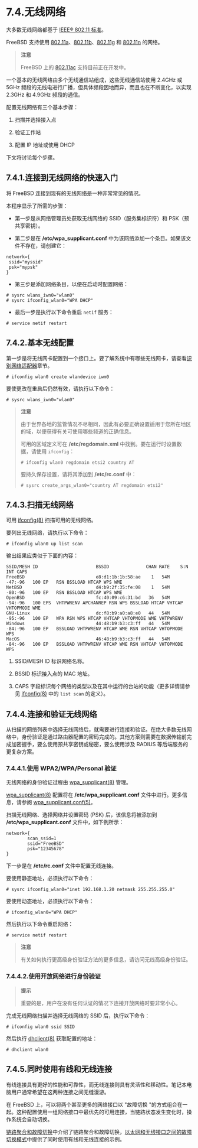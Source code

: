 # 7.4.无线网络

大多数无线网络都基于 [IEEE® 802.11 标准](https://en.wikipedia.org/wiki/IEEE_802.11)。

FreeBSD 支持使用 [802.11a](https://en.wikipedia.org/wiki/IEEE_802.11a-1999)、[802.11b](https://en.wikipedia.org/wiki/IEEE_802.11b-1999)、[802.11g](https://en.wikipedia.org/wiki/IEEE_802.11g-2003) 和 [802.11n](https://en.wikipedia.org/wiki/IEEE_802.11n-2009) 的网络。

> **注意**
>
> FreeBSD 上的 [802.11ac](https://en.wikipedia.org/wiki/IEEE_802.11ac-2013) 支持目前正在开发中。

一个基本的无线网络由多个无线通信站组成，这些无线通信站使用 2.4GHz 或 5GHz 频段的无线电进行广播，但具体频段因地而异，而且也在不断变化，以实现 2.3GHz 和 4.9GHz 频段的通信。

配置无线网络有三个基本步骤：

1. 扫描并选择接入点

2. 验证工作站

3. 配置 IP 地址或使用 DHCP

下文将讨论每个步骤。

## 7.4.1.连接到无线网络的快速入门

将 FreeBSD 连接到现有的无线网络是一种非常常见的情况。

本程序显示了所需的步骤：

- 第一步是从网络管理员处获取无线网络的 SSID（服务集标识符）和 PSK（预共享密钥）。

- 第二步是在 **/etc/wpa_supplicant.conf** 中为该网络添加一个条目。如果该文件不存在，请创建它：

```shell-session
network={
 ssid="myssid" 
 psk="mypsk" 
}
```

- 第三步是添加网络条目，以便在启动时配置网络：

```shell-session
# sysrc wlans_iwn0="wlan0"
# sysrc ifconfig_wlan0="WPA DHCP"
```

- 最后一步是执行以下命令重启 `netif` 服务：

```shell-session
# service netif restart
```

## 7.4.2.基本无线配置

第一步是将无线网卡配置到一个接口上。要了解系统中有哪些无线网卡，请查看[识别网络适配器](https://docs.freebsd.org/en/books/handbook/network/#config-identify-network-adapter)章节。

```shell-session
# ifconfig wlan0 create wlandevice iwm0
```

要使更改在重启后仍然有效，请执行以下命令：

```shell-session
# sysrc wlans_iwn0="wlan0"
```

> **注意**
>
> 由于世界各地的监管情况不尽相同，因此有必要正确设置适用于您所在地区的域，以便获得有关可使用哪些频道的正确信息。
>
> 可用的区域定义可在 **/etc/regdomain.xml** 中找到。要在运行时设置数据，请使用 `ifconfig`：
>
> ```shell-session
> # ifconfig wlan0 regdomain etsi2 country AT
> ```
>
> 要持久保存设置，请将其添加到 **/etc/rc.conf** 中：
>
> ```shell-session
> # sysrc create_args_wlan0="country AT regdomain etsi2"
> ```

## 7.4.3.扫描无线网络

可用 [ifconfig(8)](https://man.freebsd.org/cgi/man.cgi?query=ifconfig&sektion=8&format=html) 扫描可用的无线网络。

要列出无线网络，请执行以下命令：

```shell-session
# ifconfig wlan0 up list scan
```

输出结果应类似于下面的内容：

```shell-session
SSID/MESH ID                      BSSID              CHAN RATE    S:N     INT CAPS
FreeBSD                           e8:d1:1b:1b:58:ae    1   54M  -47:-96   100 EP   RSN BSSLOAD HTCAP WPS WME
NetBSD                            d4:b9:2f:35:fe:08    1   54M  -80:-96   100 EP   RSN BSSLOAD HTCAP WPS WME
OpenBSD                           fc:40:09:c6:31:bd   36   54M  -94:-96   100 EPS  VHTPWRENV APCHANREP RSN WPS BSSLOAD HTCAP VHTCAP VHTOPMODE WME
GNU-Linux                         dc:f8:b9:a0:a8:e0   44   54M  -95:-96   100 EP   WPA RSN WPS HTCAP VHTCAP VHTOPMODE WME VHTPWRENV
Windows                           44:48:b9:b3:c3:ff   44   54M  -84:-96   100 EP   BSSLOAD VHTPWRENV HTCAP WME RSN VHTCAP VHTOPMODE WPS
MacOS                             46:48:b9:b3:c3:ff   44   54M  -84:-96   100 EP   BSSLOAD VHTPWRENV HTCAP WME RSN VHTCAP VHTOPMODE WPS
```

1. SSID/MESH ID 标识网络名称。

2. BSSID 标识接入点的 MAC 地址。

3. CAPS 字段标识每个网络的类型以及在其中运行的台站的功能（更多详情请参见 [ifconfig(8)](https://man.freebsd.org/cgi/man.cgi?query=ifconfig&sektion=8&format=html) 中的 `list scan` 的定义）。

## 7.4.4.连接和验证无线网络

从扫描的网络列表中选择无线网络后，就需要进行连接和验证。在绝大多数无线网络中，身份验证是通过路由器配置的密码完成的。其他方案则需要在数据传输前完成加密握手，要么使用预共享密钥或秘密，要么使用涉及 RADIUS 等后端服务的更复杂方案。

### 7.4.4.1.使用 WPA2/WPA/Personal 验证

无线网络的身份验证过程由 [wpa_supplicant(8)](https://man.freebsd.org/cgi/man.cgi?query=wpa_supplicant&sektion=8&format=html) 管理。

[wpa_supplicant(8)](https://man.freebsd.org/cgi/man.cgi?query=wpa_supplicant&sektion=8&format=html) 配置将在 **/etc/wpa_supplicant.conf** 文件中进行。更多信息，请参阅 [wpa_supplicant.conf(5)](https://man.freebsd.org/cgi/man.cgi?query=wpa_supplicant.conf&sektion=5&format=html)。

扫描无线网络、选择网络并设置密码 (PSK) 后，该信息将被添加到 **/etc/wpa_supplicant.conf** 文件中，如下例所示：

```shell-session
network={
        scan_ssid=1 
        ssid="FreeBSD" 
        psk="12345678" 
}
```

下一步是在 **/etc/rc.conf** 文件中配置无线连接。

要使用静态地址，必须执行以下命令：

```shell-session
# sysrc ifconfig_wlan0="inet 192.168.1.20 netmask 255.255.255.0"
```

要使用动态地址，必须执行以下命令：

```shell-session
# ifconfig_wlan0="WPA DHCP"
```

然后执行以下命令重启网络：

```shell-session
# service netif restart
```

> **注意**
>
> 有关如何执行更高级身份验证方法的更多信息，请访问无线高级身份验证。

### 7.4.4.2.使用开放网络进行身份验证

> **提示**
>
> 重要的是，用户在没有任何认证的情况下连接开放网络时要非常小心。

完成无线网络扫描并选择无线网络的 SSID 后，执行以下命令：

```shell-session
# ifconfig wlan0 ssid SSID
```

然后执行 [dhclient(8)](https://man.freebsd.org/cgi/man.cgi?query=dhclient&sektion=8&format=html) 获取配置的地址：

```shell-session
# dhclient wlan0
```

## 7.4.5.同时使用有线和无线连接

有线连接具有更好的性能和可靠性，而无线连接则具有灵活性和移动性。笔记本电脑用户通常希望在这两种连接之间无缝漫游。

在 FreeBSD 上，可以将两个甚至更多的网络接口以 "故障切换 "的方式组合在一起。这种配置使用一组网络接口中最优先的可用连接，当链路状态发生变化时，操作系统会自动切换。

[链路聚合和故障切换](https://docs.freebsd.org/en/books/handbook/advanced-networking/#network-aggregation)中介绍了链路聚合和故障切换，[以太网和无线接口之间的故障切换模式](https://docs.freebsd.org/en/books/handbook/advanced-networking/#networking-lagg-wired-and-wireless)中提供了同时使用有线和无线连接的示例。
